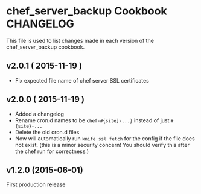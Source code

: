 chef_server_backup Cookbook CHANGELOG
=====================================
This file is used to list changes made in each version of the chef_server_backup cookbook.

v2.0.1 ( 2015-11-19 )
---------------------
- Fix expected file name of chef server SSL certificates

v2.0.0 ( 2015-11-19 )
---------------------
- Added a changelog
- Rename cron.d names to be `chef-#{site]-...}` instead of just `#{site}-...`
- Delete the old cron.d files
- Now will automatically run `knife ssl fetch` for the config if the file does not exist. (this is a minor security concern! You should verify this after the chef run for correctness.)

v1.2.0 (2015-06-01)
-------------------
First production release
